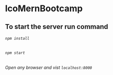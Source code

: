 # lcoMernBootcamp
## To start the server run command
###### `npm install`
###### `npm start`
###### Open any browser and vist `localhost:8000`
